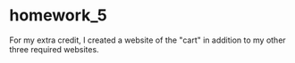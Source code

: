 # homework_5

For my extra credit, I created a website of the "cart" in addition to my other three required websites. 
